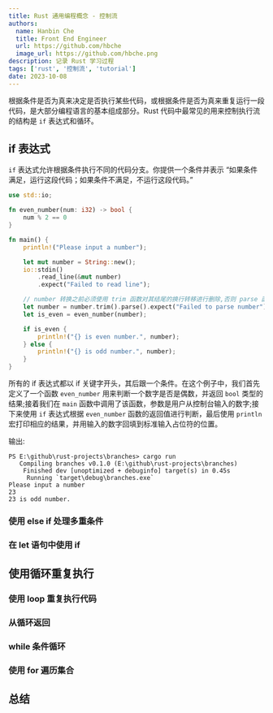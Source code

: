```yaml
---
title: Rust 通用编程概念 - 控制流
authors:
  name: Hanbin Che
  title: Front End Engineer
  url: https://github.com/hbche
  image_url: https://github.com/hbche.png
description: 记录 Rust 学习过程
tags: ['rust', '控制流', 'tutorial']
date: 2023-10-08
---
```


根据条件是否为真来决定是否执行某些代码，或根据条件是否为真来重复运行一段代码，是大部分编程语言的基本组成部分。Rust 代码中最常见的用来控制执行流的结构是 `if` 表达式和循环。

<!--truncate-->

## if 表达式

`if` 表达式允许根据条件执行不同的代码分支。你提供一个条件并表示 “如果条件满足，运行这段代码；如果条件不满足，不运行这段代码。”

```rust
use std::io;

fn even_number(num: i32) -> bool {
    num % 2 == 0
}

fn main() {
    println!("Please input a number");

    let mut number = String::new();
    io::stdin()
        .read_line(&mut number)
        .expect("Failed to read line");

    // number 转换之前必须使用 trim 函数对其结尾的换行转移进行删除,否则 parse 函数调用将报异常
    let number = number.trim().parse().expect("Failed to parse number");
    let is_even = even_number(number);

    if is_even {
        println!("{} is even number.", number);
    } else {
        println!("{} is odd number.", number);
    }
}
```

所有的 if 表达式都以 if 关键字开头，其后跟一个条件。在这个例子中，我们首先定义了一个函数 `even_number` 用来判断一个数字是否是偶数，并返回 `bool` 类型的结果;接着我们在 `main` 函数中调用了该函数，参数是用户从控制台输入的数字;接下来使用 `if` 表达式根据 `even_number` 函数的返回值进行判断，最后使用 `println` 宏打印相应的结果，并用输入的数字回填到标准输入占位符的位置。

输出:

```
PS E:\github\rust-projects\branches> cargo run
   Compiling branches v0.1.0 (E:\github\rust-projects\branches)
    Finished dev [unoptimized + debuginfo] target(s) in 0.45s
     Running `target\debug\branches.exe`
Please input a number
23
23 is odd number.
```

### 使用 else if 处理多重条件

### 在 let 语句中使用 if

## 使用循环重复执行

### 使用 loop 重复执行代码

### 从循环返回

### while 条件循环

### 使用 for 遍历集合

## 总结

